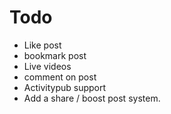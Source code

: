 # Todo

- Like post
- bookmark post
- Live videos
- comment on post
- Activitypub support
- Add a share / boost post system.